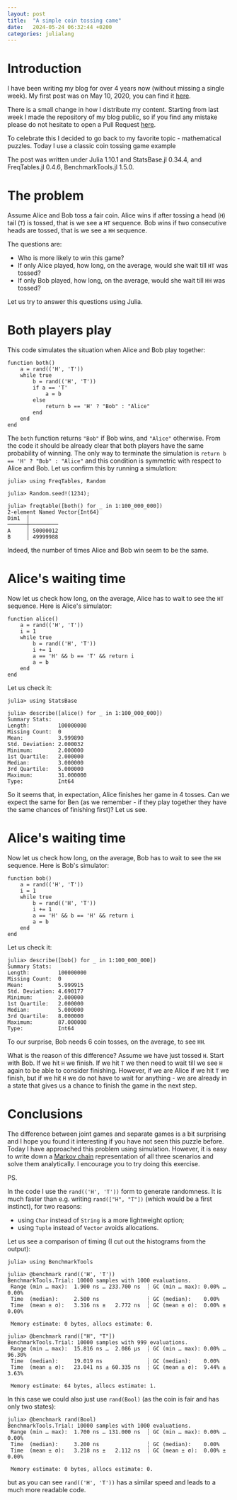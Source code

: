 ```yaml
---
layout: post
title:  "A simple coin tossing came"
date:   2024-05-24 06:32:44 +0200
categories: julialang
---
```


# Introduction

I have been writing my blog for over 4 years now (without missing a single week).
My first post was on May 10, 2020, you can find it [here][firstpost].

There is a small change in how I distribute my content. Starting from last week I made the repository of my blog public,
so if you find any mistake please do not hesitate to open a Pull Request [here][repo].

To celebrate this I decided to go back to my favorite topic - mathematical puzzles.
Today I use a classic coin tossing game example

The post was written under Julia 1.10.1 and StatsBase.jl 0.34.4, and FreqTables.jl 0.4.6, BenchmarkTools.jl 1.5.0.

# The problem

Assume Alice and Bob toss a fair coin. Alice wins if after tossing a head (`H`) tail (`T`) is tossed, that is we see a `HT` sequence.
Bob wins if two consecutive heads are tossed, that is we see a `HH` sequence.

The questions are:

* Who is more likely to win this game?
* If only Alice played, how long, on the average, would she wait till `HT` was tossed?
* If only Bob played, how long, on the average, would she wait till `HH` was tossed?

Let us try to answer this questions using Julia.

# Both players play

This code simulates the situation when Alice and Bob play together:

```
function both()
    a = rand(('H', 'T'))
    while true
        b = rand(('H', 'T'))
        if a == 'T'
            a = b
        else
            return b == 'H' ? "Bob" : "Alice"
        end
    end
end
```

The `both` function returns `"Bob"` if Bob wins, and `"Alice"` otherwise.
From the code it should be already clear that both players have the same probability of winning.
The only way to terminate the simulation is `return b == 'H' ? "Bob" : "Alice"` and this condition is symmetric
with respect to Alice and Bob. Let us confirm this by running a simulation:

```
julia> using FreqTables, Random

julia> Random.seed!(1234);

julia> freqtable([both() for _ in 1:100_000_000])
2-element Named Vector{Int64}
Dim1  │
──────┼─────────
A     │ 50000012
B     │ 49999988
```

Indeed, the number of times Alice and Bob win seem to be the same.

# Alice's waiting time

Now let us check how long, on the average, Alice has to wait to see the `HT` sequence. Here is Alice's simulator:

```
function alice()
    a = rand(('H', 'T'))
    i = 1
    while true
        b = rand(('H', 'T'))
        i += 1
        a == 'H' && b == 'T' && return i
        a = b
    end
end
```

Let us check it:

```
julia> using StatsBase

julia> describe([alice() for _ in 1:100_000_000])
Summary Stats:
Length:         100000000
Missing Count:  0
Mean:           3.999890
Std. Deviation: 2.000032
Minimum:        2.000000
1st Quartile:   2.000000
Median:         3.000000
3rd Quartile:   5.000000
Maximum:        31.000000
Type:           Int64
```

So it seems that, in expectation, Alice finishes her game in 4 tosses.
Can we expect the same for Ben (as we remember - if they play together they have the same chances of finishing first)?
Let us see.

# Alice's waiting time

Now let us check how long, on the average, Bob has to wait to see the `HH` sequence. Here is Bob's simulator:

```
function bob()
    a = rand(('H', 'T'))
    i = 1
    while true
        b = rand(('H', 'T'))
        i += 1
        a == 'H' && b == 'H' && return i
        a = b
    end
end
```

Let us check it:

```
julia> describe([bob() for _ in 1:100_000_000])
Summary Stats:
Length:         100000000
Missing Count:  0
Mean:           5.999915
Std. Deviation: 4.690177
Minimum:        2.000000
1st Quartile:   2.000000
Median:         5.000000
3rd Quartile:   8.000000
Maximum:        87.000000
Type:           Int64
```

To our surprise, Bob needs 6 coin tosses, on the average, to see `HH`.

What is the reason of this difference? Assume we have just tossed `H`. Start with Bob. If we hit `H` we finish. If we hit `T` we then need to wait till we see `H` again to be able to consider finishing.
However, if we are Alice if we hit `T` we finish, but if we hit `H` we do not have to wait for anything - we are already in a state that gives us a chance to finish the game in the next step.

# Conclusions

The difference between joint games and separate games is a bit surprising and I hope you found it interesting if you have not seen this puzzle before.
Today I have approached this problem using simulation. However, it is easy to write down a [Markov chain][mc] representation of all three scenarios and solve them analytically.
I encourage you to try doing this exercise.

PS.

In the code I use the `rand(('H', 'T'))` form to generate randomness. It is much faster than e.g. writing `rand(["H", "T"])` (which would be a first instinct), for two reasons:

* using `Char` instead of `String` is a more lightweight option;
* using `Tuple` instead of `Vector` avoids allocations.

Let us see a comparison of timing (I cut out the histograms from the output):

```
julia> using BenchmarkTools

julia> @benchmark rand(('H', 'T'))
BenchmarkTools.Trial: 10000 samples with 1000 evaluations.
 Range (min … max):  1.900 ns … 233.700 ns  ┊ GC (min … max): 0.00% … 0.00%
 Time  (median):     2.500 ns               ┊ GC (median):    0.00%
 Time  (mean ± σ):   3.316 ns ±   2.772 ns  ┊ GC (mean ± σ):  0.00% ± 0.00%

 Memory estimate: 0 bytes, allocs estimate: 0.

julia> @benchmark rand(["H", "T"])
BenchmarkTools.Trial: 10000 samples with 999 evaluations.
 Range (min … max):  15.816 ns …  2.086 μs  ┊ GC (min … max): 0.00% … 96.30%
 Time  (median):     19.019 ns              ┊ GC (median):    0.00%
 Time  (mean ± σ):   23.041 ns ± 60.335 ns  ┊ GC (mean ± σ):  9.44% ±  3.63%

 Memory estimate: 64 bytes, allocs estimate: 1.
```

In this case we could also just use `rand(Bool)` (as the coin is fair and has only two states):

```
julia> @benchmark rand(Bool)
BenchmarkTools.Trial: 10000 samples with 1000 evaluations.
 Range (min … max):  1.700 ns … 131.000 ns  ┊ GC (min … max): 0.00% … 0.00%
 Time  (median):     3.200 ns               ┊ GC (median):    0.00%
 Time  (mean ± σ):   3.218 ns ±   2.112 ns  ┊ GC (mean ± σ):  0.00% ± 0.00%

 Memory estimate: 0 bytes, allocs estimate: 0.
```

but as you can see `rand(('H', 'T'))` has a similar speed and leads to a much more readable code.

[firstpost]: https://bkamins.github.io/julialang/2020/05/10/julia-project-environments.html
[repo]: https://github.com/bkamins/bkamins.github.io
[mc]: https://en.wikipedia.org/wiki/Markov_chain
